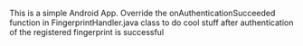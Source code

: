 This is a simple Android App. Override the onAuthenticationSucceeded function in FingerprintHandler.java class to do cool stuff after authentication of the registered fingerprint is successful
